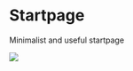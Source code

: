 # Startpage
Minimalist and useful startpage

![](https://github.com/ropoko/Startpage/blob/main/img/screenshot.png)
